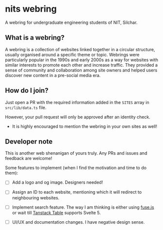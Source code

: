 # nits webring

A webring for undergraduate engineering students of NIT, Silchar.

## What is a webring?

A webring is a collection of websites linked together in a circular structure, usually organised around a specific theme or topic. Webrings were particularly popular in the 1990s and early 2000s as a way for websites with similar interests to promote each other and increase traffic. They provided a sense of community and collaboration among site owners and helped users discover new content in a pre-social media era.

## How do I join?

Just open a PR with the required information added in the `SITES` array in `src/lib/data.ts` file.

However, your pull request will only be approved after an identity check.

- It is highly encouraged to mention the webring in your own sites as well!

## Developer note

This is another web shenanigan of yours truly. Any PRs and issues and feedback are welcome!

Some features to implement (when I find the motivation and time to do them):

- [ ] Add a logo and og image. Designers needed!

- [ ] Assign an ID to each website, mentioning which it will redirect to neighbouring websites.

- [ ] Implement search feature. The way I am thinking is either using [fuse.js](https://www.fusejs.io/) or wait till [Tanstack Table](https://tanstack.com/table/latest) supports Svelte 5.

- [ ] UI/UX and documentation changes. I have negative design sense.
